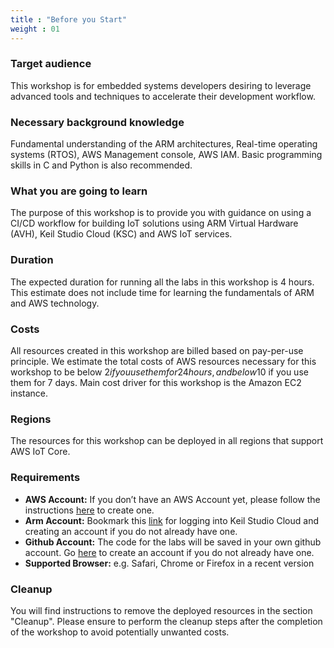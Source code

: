 ```yaml
---
title : "Before you Start"
weight : 01
---
```


  
### Target audience
This workshop is for embedded systems developers desiring to leverage advanced tools and techniques to accelerate their development workflow.

### Necessary background knowledge
Fundamental understanding of the ARM architectures, Real-time operating systems (RTOS), AWS Management console, AWS IAM. Basic programming skills in C and Python is also recommended.

### What you are going to learn
The purpose of this workshop is to provide you with guidance on using a CI/CD workflow for building IoT solutions using ARM Virtual Hardware (AVH), Keil Studio Cloud (KSC) and AWS IoT services.

### Duration
The expected duration for running all the labs in this workshop is 4 hours. This estimate does not include time for learning the fundamentals of ARM and AWS technology.

### Costs
All resources created in this workshop are billed based on pay-per-use principle. We estimate the total costs of AWS resources necessary for this workshop to be below $2 if you use them for 24 hours, and below 10$ if you use them for 7 days. Main cost driver for this workshop is the Amazon EC2 instance.

### Regions
The resources for this workshop can be deployed in all regions that support AWS IoT Core.

### Requirements

- **AWS Account:** If you don’t have an AWS Account yet, please follow the instructions [here](https://aws.amazon.com/console/) to create one.
- **Arm Account:** Bookmark this [link](https://studio.keil.arm.com/auth/login/) for logging into Keil Studio Cloud and creating an account if you do not already have one.
- **Github Account:** The code for the labs will be saved in your own github account. Go [here](https://github.com/) to create an account if you do not already have one.
- **Supported Browser:** e.g. Safari, Chrome or Firefox in a recent version

### Cleanup
You will find instructions to remove the deployed resources in the section "Cleanup". Please ensure to perform the cleanup steps after the completion of the workshop to avoid potentially unwanted costs.